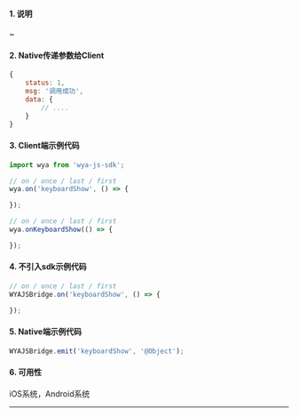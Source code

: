 #### 1. 说明

~

#### 2. Native传递参数给Client

```javascript
{
	status: 1,
	msg: '调用成功',
	data: {
		// ....
	}
}
```

#### 3. Client端示例代码

```javascript
import wya from 'wya-js-sdk';

// on / once / last / first
wya.on('keyboardShow', () => {

});

// on / once / last / first
wya.onKeyboardShow(() => {

});
```

#### 4. 不引入sdk示例代码

```javascript
// on / once / last / first
WYAJSBridge.on('keyboardShow', () => {

});
```

#### 5. Native端示例代码

```javascript
WYAJSBridge.emit('keyboardShow', '@Object');
```

#### 6. 可用性

iOS系统，Android系统

---------

